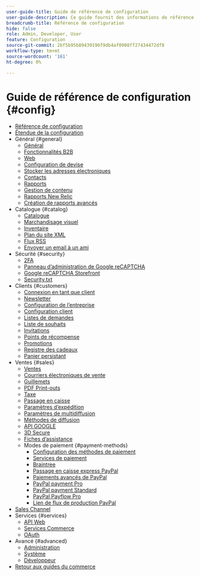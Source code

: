 ```yaml
---
user-guide-title: Guide de référence de configuration
user-guide-description: Ce guide fournit des informations de référence pour tous les paramètres de configuration de magasin accessibles à l’extérieur de la barre latérale _Admin_ à l’adresse **[!UICONTROL Stores]** > _[!UICONTROL Settings]_ > **[!UICONTROL Configuration]**.
breadcrumb-title: Référence de configuration
hide: false
role: Admin, Developer, User
feature: Configuration
source-git-commit: 2bf5b95b89439196f9db4af0908ff27434472df8
workflow-type: tm+mt
source-wordcount: '161'
ht-degree: 0%

---
```



# Guide de référence de configuration {#config}

- [Référence de configuration](guide-overview.md)
- [Étendue de la configuration](scope-change.md)
- Général {#general}
   - [Général](./general/general.md)
   - [Fonctionnalités B2B](./general/b2b-features.md)
   - [Web](./general/web.md)
   - [Configuration de devise](./general/currency-setup.md)
   - [Stocker les adresses électroniques](./general/store-email-addresses.md)
   - [Contacts](./general/contacts.md)
   - [Rapports](./general/reports.md)
   - [Gestion de contenu](./general/content-management.md)
   - [Rapports New Relic](./general/new-relic-reporting.md)
   - [Création de rapports avancés](./general/advanced-reporting.md)
- Catalogue {#catalog}
   - [Catalogue](./catalog/catalog.md)
   - [Marchandisage visuel](./catalog/visual-merchandiser.md)
   - [Inventaire](./catalog/inventory.md)
   - [Plan du site XML](./catalog/xml-sitemap.md)
   - [Flux RSS](./catalog/rss-feeds.md)
   - [Envoyer un email à un ami](./catalog/email-to-a-friend.md)
- Sécurité {#security}
   - [2FA](./security/2fa.md)
   - [Panneau d’administration de Google reCAPTCHA](./security/google-recaptcha-admin.md)
   - [Google reCAPTCHA Storefront](./security/google-recaptcha-storefront.md)
   - [Security.txt](./security/security-txt.md)
- Clients {#customers}
   - [Connexion en tant que client](./customers/login-as-customer.md)
   - [Newsletter](./customers/newsletter.md)
   - [Configuration de l’entreprise](./customers/company-configuration.md)
   - [Configuration client](./customers/customer-configuration.md)
   - [Listes de demandes](./customers/requisition-lists.md)
   - [Liste de souhaits](./customers/wishlist.md)
   - [Invitations](./customers/invitations.md)
   - [Points de récompense](./customers/reward-points.md)
   - [Promotions](./customers/promotions.md)
   - [Registre des cadeaux](./customers/gift-registry.md)
   - [Panier persistant](./customers/persistent-shopping-cart.md)
- Ventes {#sales}
   - [Ventes](./sales/sales.md)
   - [Courriers électroniques de vente](./sales/sales-emails.md)
   - [Guillemets](./sales/quotes.md)
   - [PDF Print-outs](./sales/pdf-print-outs.md)
   - [Taxe](./sales/tax.md)
   - [Passage en caisse](./sales/checkout.md)
   - [Paramètres d’expédition](./sales/shipping-settings.md)
   - [Paramètres de multidiffusion](./sales/multishipping-settings.md)
   - [Méthodes de diffusion](./sales/delivery-methods.md)
   - [API GOOGLE](./sales/google-api.md)
   - [3D Secure](./sales/3d-secure.md)
   - [Fiches d’assistance](./sales/gift-cards.md)
   - Modes de paiement {#payment-methods}
      - [Configuration des méthodes de paiement](./sales/payment-methods.md)
      - [Services de paiement](./sales/payment-services.md)
      - [Braintree](./sales/braintree.md)
      - [Passage en caisse express PayPal](./sales/paypal-express-checkout.md)
      - [Paiements avancés de PayPal](./sales/paypal-payments-advanced.md)
      - [PayPal payment Pro](./sales/paypal-payments-pro.md)
      - [PayPal payment Standard](./sales/paypal-payments-standard.md)
      - [PayPal Payflow Pro](./sales/paypal-payflow-pro.md)
      - [Lien de flux de production PayPal](./sales/paypal-payflow-link.md)
- [Sales Channel](./sales-channels.md)
- Services {#services}
   - [API Web](./services/magento-web-api.md)
   - [Services Commerce](./services/saas.md)
   - [OAuth](./services/oauth.md)
- Avancé {#advanced}
   - [Administration](./advanced/admin.md)
   - [Système](./advanced/system.md)
   - [Développeur](./advanced/developer.md)
- [Retour aux guides du commerce](https://experienceleague.adobe.com/en/docs/commerce-admin/user-guides/home)

